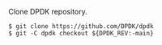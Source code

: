 Clone DPDK repository.

```
$ git clone https://github.com/DPDK/dpdk
$ git -C dpdk checkout ${DPDK_REV:-main}
```
